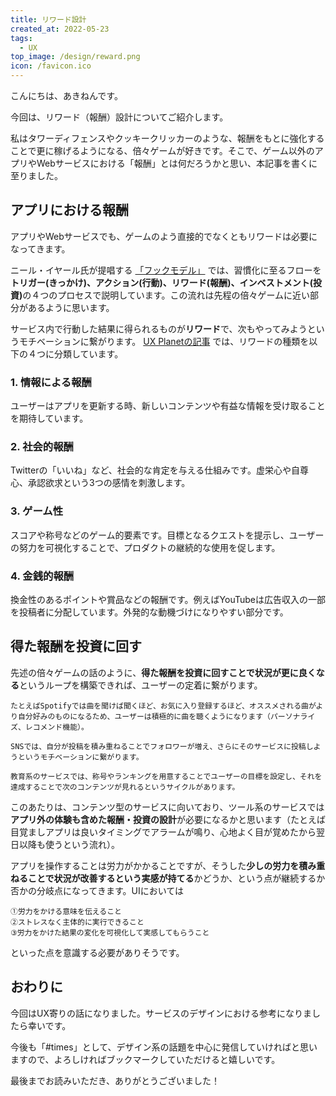 ```yaml
---
title: リワード設計
created_at: 2022-05-23
tags:
  - UX
top_image: /design/reward.png
icon: /favicon.ico
---
```


こんにちは、あきねんです。

今回は、リワード（報酬）設計についてご紹介します。

私はタワーディフェンスやクッキークリッカーのような、報酬をもとに強化することで更に稼げるようになる、倍々ゲームが好きです。そこで、ゲーム以外のアプリやWebサービスにおける「報酬」とは何だろうかと思い、本記事を書くに至りました。

## アプリにおける報酬

アプリやWebサービスでも、ゲームのよう直接的でなくともリワードは必要になってきます。<br>

ニール・イヤール氏が提唱する
<a href="https://uxdaystokyo.com/articles/glossary/hooked-model/">「フックモデル」</a>
では、習慣化に至るフローを<b>トリガー(きっかけ)、アクション(行動)、リワード(報酬)、インベストメント(投資)</b>の４つのプロセスで説明しています。この流れは先程の倍々ゲームに近い部分があるように思います。

サービス内で行動した結果に得られるものが<b>リワード</b>で、次もやってみようというモチベーションに繋がります。
<a href="https://uxplanet.org/the-hidden-power-of-reward-systems-in-design-78e2dd7b6bf6">UX Planetの記事</a>
では、リワードの種類を以下の４つに分類しています。

### 1. 情報による報酬

ユーザーはアプリを更新する時、新しいコンテンツや有益な情報を受け取ることを期待しています。

### 2. 社会的報酬

Twitterの「いいね」など、社会的な肯定を与える仕組みです。虚栄心や自尊心、承認欲求という3つの感情を刺激します。

### 3. ゲーム性

スコアや称号などのゲーム的要素です。目標となるクエストを提示し、ユーザーの努力を可視化することで、プロダクトの継続的な使用を促します。

### 4. 金銭的報酬

換金性のあるポイントや賞品などの報酬です。例えばYouTubeは広告収入の一部を投稿者に分配しています。外発的な動機づけになりやすい部分です。

## 得た報酬を投資に回す

先述の倍々ゲームの話のように、<b>得た報酬を投資に回すことで状況が更に良くなる</b>というループを構築できれば、ユーザーの定着に繋がります。

```
たとえばSpotifyでは曲を聞けば聞くほど、お気に入り登録するほど、オススメされる曲がより自分好みのものになるため、ユーザーは積極的に曲を聴くようになります（パーソナライズ、レコメンド機能）。
```

```
SNSでは、自分が投稿を積み重ねることでフォロワーが増え、さらにそのサービスに投稿しようというモチベーションに繋がります。
```

```
教育系のサービスでは、称号やランキングを用意することでユーザーの目標を設定し、それを達成することで次のコンテンツが見れるというサイクルがあります。
```

このあたりは、コンテンツ型のサービスに向いており、ツール系のサービスでは<b>アプリ外の体験も含めた報酬・投資の設計</b>が必要になるかと思います（たとえば目覚ましアプリは良いタイミングでアラームが鳴り、心地よく目が覚めたから翌日以降も使うという流れ）。

アプリを操作することは労力がかかることですが、そうした<b>少しの労力を積み重ねることで状況が改善するという実感が持てる</b>かどうか、という点が継続するか否かの分岐点になってきます。UIにおいては

```
①労力をかける意味を伝えること
②ストレスなく主体的に実行できること
③労力をかけた結果の変化を可視化して実感してもらうこと
```

といった点を意識する必要がありそうです。

## おわりに

今回はUX寄りの話になりました。サービスのデザインにおける参考になりましたら幸いです。

今後も「#times」として、デザイン系の話題を中心に発信していければと思いますので、よろしければブックマークしていただけると嬉しいです。

最後までお読みいただき、ありがとうございました！